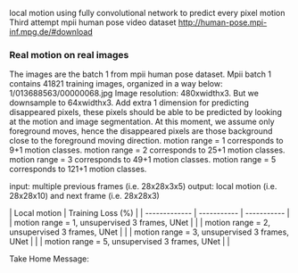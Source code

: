 local motion using fully convolutional network to predict every pixel motion
Third attempt mpii human pose video dataset
http://human-pose.mpi-inf.mpg.de/#download

### Real motion on real images
The images are the batch 1 from mpii human pose dataset.
Mpii batch 1 contains 41821 training images, organized in a way below:
1/013688563/00000068.jpg
Image resolution: 480xwidthx3.
But we downsample to 64xwidthx3.
Add extra 1 dimension for predicting disappeared pixels, these pixels should be able to be predicted by looking at the motion and image segmentation.
At this moment, we assume only foreground moves, hence the disappeared pixels are those background close to the foreground moving direction.
motion range = 1 corresponds to 9+1 motion classes.
motion range = 2 corresponds to 25+1 motion classes.
motion range = 3 corresponds to 49+1 motion classes.
motion range = 5 corresponds to 121+1 motion classes.

input: multiple previous frames (i.e. 28x28x3x5)
output: local motion (i.e. 28x28x10) and next frame (i.e. 28x28x3)

| Local motion | Training Loss (%) |
| ------------- | ----------- | ----------- |
| motion range = 1, unsupervised 3 frames, UNet | |
| motion range = 2, unsupervised 3 frames, UNet | |
| motion range = 3, unsupervised 3 frames, UNet | |
| motion range = 5, unsupervised 3 frames, UNet | |

Take Home Message:

